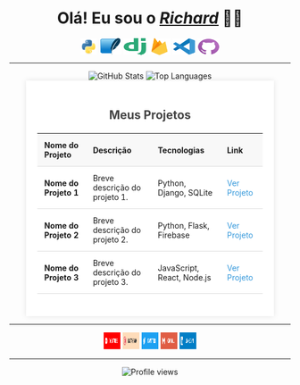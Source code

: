 <div>
  <h1 align="center"><b>Olá! Eu sou o <a href="https://beacons.ai/richardneri"><i>Richard</i></a> 👋😄</b></h1>
  <div style="display: inline_block" align="center">
      <a href="https://docs.python.org/3/"><img align="center" alt="Python" height="30" width="30" src="./scr/python.svg"></a>
      <a href="https://docs.python.org/pt-br/3/library/sqlite3.html"><img align="center" alt="sqlite" height="30" width="40" src="./scr/sqlite.svg"></a>
      <a href="https://www.djangoproject.com/"><img align="center" alt="django" height="30" width="40" src="./scr/django.svg"></a>
      <a href="firebase.google.com/"><img align="center" alt="firebase" height="30" width="40" src="./scr/firebase.svg"></a>
      <a href="https://vscode.dev/"><img align="center" alt="Vscode" height="30" width="40" src="./scr/vscode.svg"></a>
      <a href="https://desktop.github.com/"><img align="center" alt="Github" height="30" width="40" src="./scr/github.svg"></a>
  </div>
  <hr size="1">
  <div align="center">
      <img height="180em" src="https://github-readme-stats.vercel.app/api?username=jsnery&show_icons=true&theme=github_dark&include_all_commits=false&count_private=true&border_radius=15&custom_title=Status%20do%20GitHub&hide_border=true&bg_color=30,000000,002c4a" alt="GitHub Stats" />
      <img height="180em" src="https://github-readme-stats.vercel.app/api/top-langs/?username=jsnery&langs_count=3&theme=github_dark&border_radius=15&custom_title=Top%20Linguagens&hide_border=true&bg_color=30,002c4a,000000" alt="Top Languages" />
  </div>
  <div style="width: 80%; margin: 0 auto; padding: 20px; background-color: #fff; box-shadow: 0 0 10px rgba(0, 0, 0, 0.1);">
  <div align="center">
    <h2 style="color: #444;"><b>Meus Projetos</b></h2>
  </div>

  <div align="center">
    <table style="width: 100%; border-collapse: collapse; margin: 20px 0;">
      <thead>
        <tr>
          <th style="padding: 12px; text-align: left; border-bottom: 1px solid #ddd; background-color: #f8f8f8; font-weight: bold;">Nome do Projeto</th>
          <th style="padding: 12px; text-align: left; border-bottom: 1px solid #ddd; background-color: #f8f8f8; font-weight: bold;">Descrição</th>
          <th style="padding: 12px; text-align: left; border-bottom: 1px solid #ddd; background-color: #f8f8f8; font-weight: bold;">Tecnologias</th>
          <th style="padding: 12px; text-align: left; border-bottom: 1px solid #ddd; background-color: #f8f8f8; font-weight: bold;">Link</th>
        </tr>
      </thead>
      <tbody>
        <!-- Projeto 1 -->
        <tr>
          <td style="padding: 12px; text-align: left; border-bottom: 1px solid #ddd;"><b>Nome do Projeto 1</b></td>
          <td style="padding: 12px; text-align: left; border-bottom: 1px solid #ddd;">Breve descrição do projeto 1.</td>
          <td style="padding: 12px; text-align: left; border-bottom: 1px solid #ddd;">Python, Django, SQLite</td>
          <td style="padding: 12px; text-align: left; border-bottom: 1px solid #ddd;"><a href="URL do projeto 1" target="_blank" style="color: #3498db; text-decoration: none;">Ver Projeto</a></td>
        </tr>
        <!-- Projeto 2 -->
        <tr>
          <td style="padding: 12px; text-align: left; border-bottom: 1px solid #ddd;"><b>Nome do Projeto 2</b></td>
          <td style="padding: 12px; text-align: left; border-bottom: 1px solid #ddd;">Breve descrição do projeto 2.</td>
          <td style="padding: 12px; text-align: left; border-bottom: 1px solid #ddd;">Python, Flask, Firebase</td>
          <td style="padding: 12px; text-align: left; border-bottom: 1px solid #ddd;"><a href="URL do projeto 2" target="_blank" style="color: #3498db; text-decoration: none;">Ver Projeto</a></td>
        </tr>
        <!-- Projeto 3 -->
        <tr>
          <td style="padding: 12px; text-align: left; border-bottom: 1px solid #ddd;"><b>Nome do Projeto 3</b></td>
          <td style="padding: 12px; text-align: left; border-bottom: 1px solid #ddd;">Breve descrição do projeto 3.</td>
          <td style="padding: 12px; text-align: left; border-bottom: 1px solid #ddd;">JavaScript, React, Node.js</td>
          <td style="padding: 12px; text-align: left; border-bottom: 1px solid #ddd;"><a href="URL do projeto 3" target="_blank" style="color: #3498db; text-decoration: none;">Ver Projeto</a></td>
        </tr>
      </tbody>
    </table>
  </div>
</div>

  <hr size="1">
  <div align="center">
      <a href="https://www.youtube.com/channel/UCP3ya8T27U4nDKAsDh_Z7RQ" target="_blank"><img src="./scr/tube.svg" height="30" width="30" alt="YouTube"></a>
      <a href="https://instagram.com/richard_neri" target="_blank"><img src="./scr/gram.svg" height="30" width="30" alt="Instagram"></a>
      <a href="https://twitter.com/richard_nerii" target="_blank"><img src="./scr/twitter.svg" height="30" width="30" alt="Twitter"></a>
      <a href="mailto:richardmatq@gmail.com"><img src="./scr/gmail.svg" height="30" width="30" alt="Gmail"></a>
      <a href="https://www.linkedin.com/in/richardneri" target="_blank"><img src="./scr/linkedin.svg" height="30" width="30" alt="LinkedIn"></a>
  </div>
  <hr size="1">
  <div align="center">
      <img src="https://komarev.com/ghpvc/?username=jsnery&label=Profile%20views&color=0e75b6&style=flat" alt="Profile views" />
  </div>
</div>
